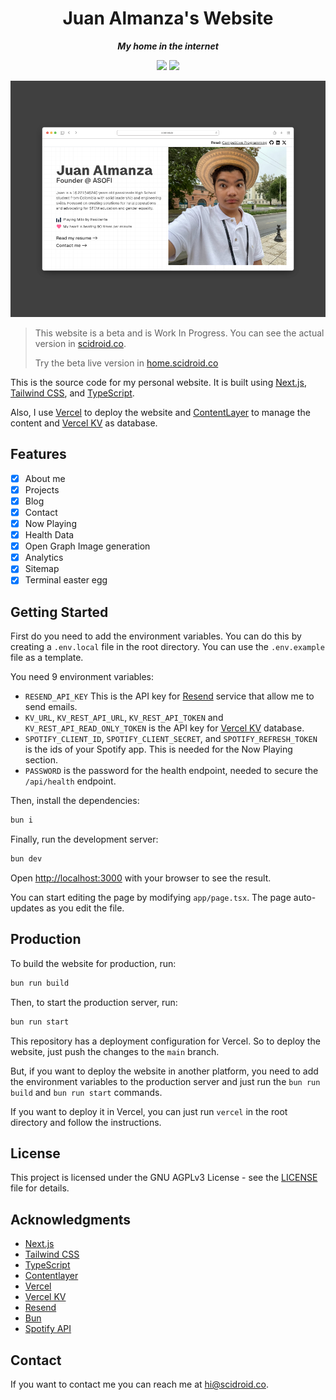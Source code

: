 <div align="center">

# Juan Almanza's Website

**_My home in the internet_**

</div>

<div align="center">

![](https://img.shields.io/badge/Contributions-Welcome-brightgreen.svg)
![](https://img.shields.io/badge/Maintained%3F-Yes-brightgreen.svg)

</div>

<div align="center">

![Website Preview](https://raw.githubusercontent.com/scidroid/home/main/public/screenshot.png)

</div>

> This website is a beta and is Work In Progress. You can see the actual version in [scidroid.co](https://scidroid.co/).
>
> Try the beta live version in [home.scidroid.co](https://home.scidroid.co/)

This is the source code for my personal website. It is built using [Next.js](https://nextjs.org/), [Tailwind CSS](https://tailwindcss.com/), and [TypeScript](https://www.typescriptlang.org/).

Also, I use [Vercel](https://vercel.com/) to deploy the website and [ContentLayer](https://contentlayer.dev/) to manage the content and [Vercel KV](https://vercel.com/docs/storage/vercel-kv) as database.

## Features

- [x] About me
- [x] Projects
- [x] Blog
- [x] Contact
- [x] Now Playing
- [x] Health Data
- [x] Open Graph Image generation
- [x] Analytics
- [x] Sitemap
- [x] Terminal easter egg

## Getting Started

First do you need to add the environment variables. You can do this by creating a `.env.local` file in the root directory. You can use the `.env.example` file as a template.

You need 9 environment variables:

- `RESEND_API_KEY` This is the API key for [Resend](https://resend.com) service that allow me to send emails.
- `KV_URL`, `KV_REST_API_URL`, `KV_REST_API_TOKEN` and `KV_REST_API_READ_ONLY_TOKEN` is the API key for [Vercel KV](https://vercel.com/docs/storage/vercel-kv) database.
- `SPOTIFY_CLIENT_ID`, `SPOTIFY_CLIENT_SECRET`, and `SPOTIFY_REFRESH_TOKEN` is the ids of your Spotify app. This is needed for the Now Playing section.
- `PASSWORD` is the password for the health endpoint, needed to secure the `/api/health` endpoint.

Then, install the dependencies:

```bash
bun i
```

Finally, run the development server:

```bash
bun dev
```

Open [http://localhost:3000](http://localhost:3000) with your browser to see the result.

You can start editing the page by modifying `app/page.tsx`. The page auto-updates as you edit the file.

## Production

To build the website for production, run:

```bash
bun run build
```

Then, to start the production server, run:

```bash
bun run start
```

This repository has a deployment configuration for Vercel. So to deploy the website, just push the changes to the `main` branch.

But, if you want to deploy the website in another platform, you need to add the environment variables to the production server and just run the `bun run build` and `bun run start` commands.

If you want to deploy it in Vercel, you can just run `vercel` in the root directory and follow the instructions.

## License

This project is licensed under the GNU AGPLv3 License - see the [LICENSE](LICENSE) file for details.

## Acknowledgments

- [Next.js](https://nextjs.org/)
- [Tailwind CSS](https://tailwindcss.com/)
- [TypeScript](https://www.typescriptlang.org/)
- [Contentlayer](https://contentlayer.dev/)
- [Vercel](https://vercel.com/)
- [Vercel KV](https://www.sanity.io/docs/storage/kv)
- [Resend](https://resend.com/)
- [Bun](https://bun.sh/)
- [Spotify API](https://developer.spotify.com/)

## Contact

If you want to contact me you can reach me at [hi@scidroid.co](mailto:hi@scidroid.co).
